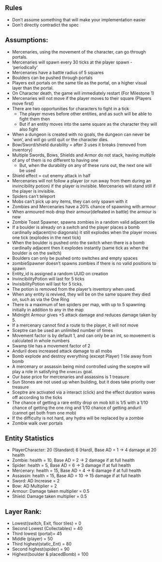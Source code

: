 ## Rules
* Don’t assume something that will make your implementation easier
* Don’t directly contradict the spec

## Assumptions:
* Mercenaries, using the movement of the character, can go through portals.
* Mercenaries will spawn every 30 ticks at the player spawn - ‘periodically’
* Mercenaries have a battle radius of 5 squares
* Boulders can be pushed through portals
* Players exit portals on the same tile as the portal, on a higher visual layer than the portal.
* On Character death, the game will immediately restart (For Milestone 1)
* Mercenaries will not move if the player moves to their square (Players move first)
* There are two opportunities for characters to fight in a tick
    * The player moves before other entities, and as such will be able to fight them then
    * But if an entity moves into the same square as the character they will also fight
* When a dungeon is created with no goals, the dungeon can never be ‘won’, and will go until quit or the character dies.
* Bow/Sword/shield durability = after 3 uses it breaks (removed from inventory)
* Multiple Swords, Bows, Shields and Armor do not stack, having multiple of any of them is no different to having one
    * But, when the durability on any of these runs out, the next one will be used
* Shield effect = cut enemy attack in half
* Mercenaries will not follow a player (or run away from them during an invincibility potion) if the player is invisible. Mercenaries will stand still if the player is invisible.
* Spiders can’t teleport
* Mobs can’t pick up any items, they can only spawn with it
* Zombies and Mercenaries have a 20% chance of spawning with armour 
* When armoured mob drop their armour(defeated in battle) the armour is new 
* Zombie Toast Spawner, spawns zombies in a random valid adjacent tile
* If a boulder is already on a switch and the player places a bomb cardinally adjacent(no diagonals) it still explodes when the player moves one tick (explodes in the next tick)
* When the boulder is pushed onto the switch when there is a bomb cardinally adjacent then it explodes instantly (same tick as when the boulder is on the switch)
* Boulders can only be pushed onto switches and empty spaces
* zombieSpawner doesn’t spawns zombies if there is no valid positions to spawn
* Entity_id is assigned a random UUID on creation
* InvincibilityPotion will last for 5 ticks
* InvisibilityPotion will last for 5 ticks.
* The potion is removed from the player’s inventory when used.
* When any entity is revived, they will be on the same square they died on, such as via the One Ring
* There is a maximum of ten spiders per map, with up to 5 spawning initially in addition to any in the map
* Midnight Armour gives +5 attack damage and reduces damage taken by 5.
* If a mercenary cannot find a route to the player, it will not move
* Sceptre can be used an unlimited number of times
* Movement factor is by default 1, and can only be an int, so movement is calculated in whole numbers
* Swamp tile has a movement factor of 2
* Anduril does increased attack damage to all mobs
* Bomb explode and destroy everything (except Player) 1 tile away from bomb
* A mercenary or assassin being mind controlled using the sceptre will play a role in satisfying the `enemies` goal.
* Our base price for mercenaries and assassins is 1 treasure
* Sun Stones are not used up when building, but it does take priority over treasure 
* Sceptre are activated via a interact (click) and the effect duration wares off according to the ticks
* The chance of getting a rare entity drop on mob kill is 1/5 with a 1/10 chance of getting the one ring and 1/10 chance of getting anduril (cannot get both from one mob)
* If the difficulty is not hard, any hydra will be replaced by a zombie
* Zombie walk over portals

## Entity Statistics
* PlayerCharacter: 20 (Standard) 6 (Hard), Base AD = 1	→ 4 damage at 20 health
* Zombie: health = 10, Base AD = 2 		→ 2 damage if at full health
* Spider: health = 5, Base AD = 6		→ 3 damage if at full health
* Mercenary: health = 15, Base AD = 4	→ 6 damage if at full health
* Assassin: health = 15, Base AD = 10            → 15 damage if at full health
* Sword: AD Increase = 2
* Bow: AD Multiplier = 2
* Armour: Damage taken multiplier = 0.5	
* Shield: Damage taken multiplier = 0.5

## Layer Rank:
* Lowest(switch, Exit, floor tiles) = 0
* Second Lowest (Collectables) = 40
* Third lowest (portal)=  45
* Middle (player) = 50
* Third highest(static_Ent) = 80
* Second highest(spider) = 90
* Highest(boulder & placedBomb) = 100
